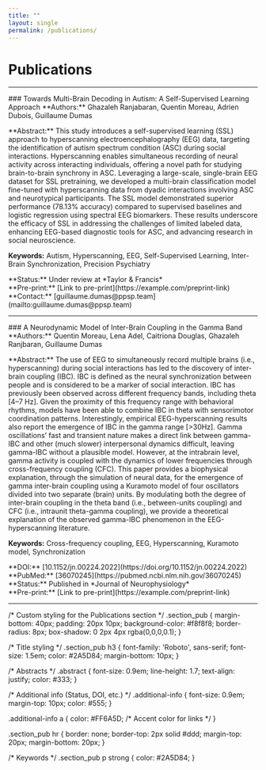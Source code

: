 ```yaml
---
title: ""
layout: single
permalink: /publications/
---
```


# Publications

---

<div class="section_pub">
### Towards Multi-Brain Decoding in Autism: A Self-Supervised Learning Approach  
**Authors:** Ghazaleh Ranjabaran, Quentin Moreau, Adrien Dubois, Guillaume Dumas  

<p class="abstract">
**Abstract:**  
This study introduces a self-supervised learning (SSL) approach to hyperscanning electroencephalography (EEG) data, targeting the identification of autism spectrum condition (ASC) during social interactions. Hyperscanning enables simultaneous recording of neural activity across interacting individuals, offering a novel path for studying brain-to-brain synchrony in ASC. Leveraging a large-scale, single-brain EEG dataset for SSL pretraining, we developed a multi-brain classification model fine-tuned with hyperscanning data from dyadic interactions involving ASC and neurotypical participants. The SSL model demonstrated superior performance (78.13% accuracy) compared to supervised baselines and logistic regression using spectral EEG biomarkers. These results underscore the efficacy of SSL in addressing the challenges of limited labeled data, enhancing EEG-based diagnostic tools for ASC, and advancing research in social neuroscience.
</p>

**Keywords:** Autism, Hyperscanning, EEG, Self-Supervised Learning, Inter-Brain Synchronization, Precision Psychiatry  

<p class="additional-info">
**Status:** Under review at *Taylor & Francis*<br>
**Pre-print:** [Link to pre-print](https://example.com/preprint-link)<br>
**Contact:** [guillaume.dumas@ppsp.team](mailto:guillaume.dumas@ppsp.team)
</p>
</div>

---

<div class="section_pub">
### A Neurodynamic Model of Inter-Brain Coupling in the Gamma Band  
**Authors:** Quentin Moreau, Lena Adel, Caitriona Douglas, Ghazaleh Ranjbaran, Guillaume Dumas  

<p class="abstract">
**Abstract:**  
The use of EEG to simultaneously record multiple brains (i.e., hyperscanning) during social interactions has led to the discovery of inter-brain coupling (IBC). IBC is defined as the neural synchronization between people and is considered to be a marker of social interaction. IBC has previously been observed across different frequency bands, including theta [4–7 Hz]. Given the proximity of this frequency range with behavioral rhythms, models have been able to combine IBC in theta with sensorimotor coordination patterns. Interestingly, empirical EEG-hyperscanning results also report the emergence of IBC in the gamma range [>30Hz]. Gamma oscillations’ fast and transient nature makes a direct link between gamma-IBC and other (much slower) interpersonal dynamics difficult, leaving gamma-IBC without a plausible model. However, at the intrabrain level, gamma activity is coupled with the dynamics of lower frequencies through cross-frequency coupling (CFC). This paper provides a biophysical explanation, through the simulation of neural data, for the emergence of gamma inter-brain coupling using a Kuramoto model of four oscillators divided into two separate (brain) units. By modulating both the degree of inter-brain coupling in the theta band (i.e., between-units coupling) and CFC (i.e., intraunit theta-gamma coupling), we provide a theoretical explanation of the observed gamma-IBC phenomenon in the EEG-hyperscanning literature.
</p>

**Keywords:** Cross-frequency coupling, EEG, Hyperscanning, Kuramoto model, Synchronization  

<p class="additional-info">
**DOI:** [10.1152/jn.00224.2022](https://doi.org/10.1152/jn.00224.2022)<br>
**PubMed:** [36070245](https://pubmed.ncbi.nlm.nih.gov/36070245)<br>
**Status:** Published in *Journal of Neurophysiology*<br>
**Pre-print:** [Link to pre-print](https://example.com/preprint-link)
</p>
</div>

---

/* Custom styling for the Publications section */
.section_pub {
    margin-bottom: 40px;
    padding: 20px 10px;
    background-color: #f8f8f8;
    border-radius: 8px;
    box-shadow: 0 2px 4px rgba(0,0,0,0.1);
}

/* Title styling */
.section_pub h3 {
    font-family: 'Roboto', sans-serif;
    font-size: 1.5em;
    color: #2A5D84;
    margin-bottom: 10px;
}

/* Abstracts */
.abstract {
    font-size: 0.9em;
    line-height: 1.7;
    text-align: justify;
    color: #333;
}

/* Additional info (Status, DOI, etc.) */
.additional-info {
    font-size: 0.9em;
    margin-top: 10px;
    color: #555;
}

.additional-info a {
    color: #FF6A5D;  /* Accent color for links */
}

.section_pub hr {
    border: none;
    border-top: 2px solid #ddd;
    margin-top: 20px;
    margin-bottom: 20px;
}

/* Keywords */
.section_pub p strong {
    color: #2A5D84;
}

